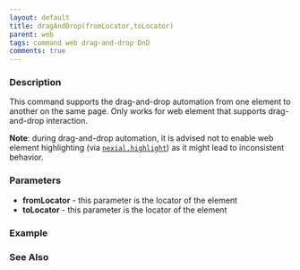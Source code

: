 ```yaml
---
layout: default
title: dragAndDrop(fromLocator,toLocator)
parent: web
tags: command web drag-and-drop DnD
comments: true
---
```


### Description
This command supports the drag-and-drop automation from one element to another on the same page.  Only works for web
element that supports drag-and-drop interaction.

__Note__: during drag-and-drop automation, it is advised not to enable web element highlighting (via 
[`nexial.highlight`](../../systemvars/index#nexial.highlight)) as it might lead to inconsistent 
behavior.


### Parameters
- **fromLocator** - this parameter is the locator of the element
- **toLocator** - this parameter is the locator of the element


### Example


### See Also
